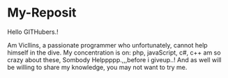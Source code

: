 # My-Reposit

Hello GITHubers.!

Am Vicllins, a passionate programmer who unfortunately, cannot help himself in the dive.
My concentration is on:  php, javaScript, c#, c++ am so crazy about these, Sombody Helppppp.,,,before i giveup..!
And as well will be willing to share my knowledge, you may not want to try me.
